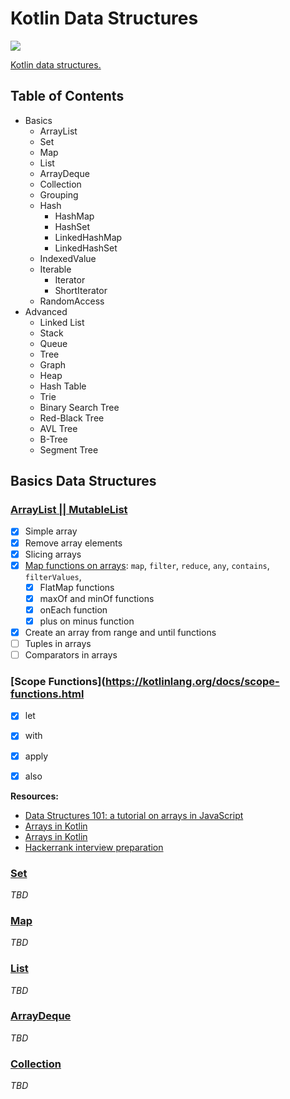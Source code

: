 # Kotlin Data Structures

![](https://resources.jetbrains.com/storage/products/company/brand/logos/Kotlin_icon.svg?_ga=2.151443193.1990525158.1686932478-320589232.1686932478&_gl=1*7hgqfv*_ga*MzIwNTg5MjMyLjE2ODY5MzI0Nzg.*_ga_9J976DJZ68*MTY4NjkzMjQ3OC4xLjAuMTY4NjkzMjQ4OC42MC4wLjA.)

[Kotlin data structures.](https://kotlinlang.org/api/latest/jvm/stdlib/kotlin.collections/)

## Table of Contents

- Basics
  - ArrayList
  - Set
  - Map
  - List
  - ArrayDeque
  - Collection
  - Grouping
  - Hash
    - HashMap
    - HashSet
    - LinkedHashMap
    - LinkedHashSet
  - IndexedValue
  - Iterable
    - Iterator
    - ShortIterator
  - RandomAccess
- Advanced
  - Linked List
  - Stack
  - Queue
  - Tree
  - Graph
  - Heap
  - Hash Table
  - Trie
  - Binary Search Tree
  - Red-Black Tree
  - AVL Tree
  - B-Tree
  - Segment Tree

## Basics Data Structures
### [ArrayList || MutableList](https://kotlinlang.org/api/latest/jvm/stdlib/kotlin.collections/-array-list/)

- [X] Simple array
- [X] Remove array elements
- [X] Slicing arrays
- [X] [Map functions on arrays](https://kotlinlang.org/api/latest/jvm/stdlib/kotlin.collections/-map/): `map`, `filter`, `reduce`, `any`, `contains`, `filterValues`,
  - [X] FlatMap functions
  - [X] maxOf and minOf functions
  - [X] onEach function
  - [X] plus on minus function
- [X] Create an array from range and until functions
- [ ] Tuples in arrays
- [ ] Comparators in arrays

### [Scope Functions](https://kotlinlang.org/docs/scope-functions.html

- [X] let
- [X] with
- [X] apply
- [X] also


**Resources:**
- [Data Structures 101: a tutorial on arrays in JavaScript](https://www.educative.io/blog/data-structures-arrays-javascript-tutorial)
- [Arrays in Kotlin](https://www.geeksforgeeks.org/arrays-in-java/)
- [Arrays in Kotlin](https://www.programiz.com/kotlin-programming/variable-types)
- [Hackerrank interview preparation](https://www.hackerrank.com/interview/interview-preparation-kit/arrays/challenges)

### [Set](https://kotlinlang.org/api/latest/jvm/stdlib/kotlin.collections/-set/)
_TBD_

### [Map](https://kotlinlang.org/api/latest/jvm/stdlib/kotlin.collections/-map/)
_TBD_

### [List](https://kotlinlang.org/api/latest/jvm/stdlib/kotlin.collections/-list/)
_TBD_

### [ArrayDeque](https://kotlinlang.org/api/latest/jvm/stdlib/kotlin.collections/-array-deque/)
_TBD_

### [Collection](https://kotlinlang.org/api/latest/jvm/stdlib/kotlin.collections/-collection/)
_TBD_
